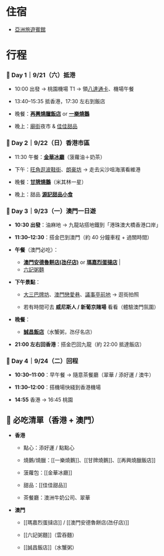 # 住宿

- [亞洲旅遊賓館](https://www.booking.com/hotel/hk/asia-travel-house.zh-tw.html?aid=367380&label=asia-travel-house-Fy9OIJ6DftcvpI1vCDNd0QS58816895115%3Apl%3Ata%3Ap1%3Ap2%3Aac%3Aap%3Aneg%3Afi%3Atikwd-33761211462%3Alp9198936%3Ali%3Adec%3Adm%3Appccp%3DUmFuZG9tSVYkc2RlIyh9Ydj4ck6nIj5Y07FlrAXlavA&sid=654c8d8bdd40cb59f6c72840fb2b9af8&dest_id=-1353149&dest_type=city&dist=0&group_adults=2&group_children=0&hapos=1&hpos=1&no_rooms=1&req_adults=2&req_children=0&room1=A%2CA&sb_price_type=total&sr_order=popularity&srepoch=1756795517&srpvid=fed62f815a6c03b5&type=total&ucfs=1&)

# 行程

### 📍 Day 1｜9/21（六）抵港

- 10:00 出發 → 桃園機場 T1 → 領[八達通卡](八達通卡.md)、機場午餐
    
- 13:40–15:35 抵香港，17:30 左右到飯店
    
- 晚餐：**[再興燒臘飯店](再興燒臘飯店.md)** or **[一樂燒鵝](一樂燒鵝.md)**
    
- 晚上：[廟街](廟街.md)夜市 & [佳佳甜品](佳佳甜品.md)

### 📍 Day 2｜9/22（日）香港市區

- 11:30 午餐：**[金華冰廳](金華冰廳.md)**（菠蘿油＋奶茶）
    
- 下午：[旺角逛波鞋街](旺角逛波鞋街.md)、[朗豪坊](朗豪坊.md) → 走去尖沙咀海濱看維港
    
- 晚餐：**[甘牌燒鵝](甘牌燒鵝.md)**（米其林一星）
    
- 晚上：甜品 **[源記甜品小食](源記甜品小食.md)**

### 📍 Day 3｜9/23（一）澳門一日遊

- **10:30 出發**：油麻地 → 九龍站搭地鐵到「港珠澳大橋香港口岸」
    
- **11:30–12:30**：搭金巴到澳門（約 40 分鐘車程 + 過關時間）
    
- **午餐**（澳門必吃）：
    - **[澳門安德魯餅店(氹仔店)](澳門安德魯餅店(氹仔店).md)** or **[瑪嘉烈蛋撻店](瑪嘉烈蛋撻店.md)**
	    |
    - [六記粥麵](六記粥麵.md)
- **下午景點**：
    
    - [大三巴牌坊](大三巴牌坊.md)、[澳門戀愛巷](澳門戀愛巷.md)、[議事亭前地](議事亭前地.md) → 逛街拍照
        
    - 若有時間可去 **威尼斯人 / 新葡京賭場** 看看（體驗澳門氛圍）
        
- **晚餐**：
    -  **[誠昌飯店](誠昌飯店.md)**（水蟹粥，氹仔名店）
        
- **21:00 左右回香港**：搭金巴回九龍（約 22:00 抵達飯店）

### 📍 Day 4｜9/24（二）回程

- **10:30–11:00**：早午餐 → 隨意茶餐廳（翠華 / 添好運 / 澳牛）
    
- **11:30–12:00**：搭機場快綫到香港機場
    
- **14:55** 香港 → 16:45 桃園

## 🍴 必吃清單（香港 + 澳門）

- **香港**
    
    - 點心：添好運 / 點點心
        
    - 燒鵝/燒臘：[[一樂燒鵝]]、[[甘牌燒鵝]]、[[再興燒臘飯店]]
        
    - 菠蘿包：[[金華冰廳]]
        
    - 甜品：[[佳佳甜品]]
        
    - 茶餐廳：澳洲牛奶公司、翠華
        
- **澳門**
        
    - [[瑪嘉烈蛋撻店]] / [[澳門安德魯餅店(氹仔店)]]
        
    - [[六記粥麵]]（雲吞麵）
        
    - [[誠昌飯店]]（水蟹粥）